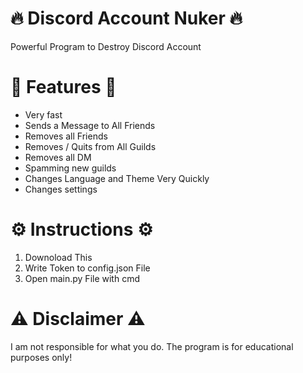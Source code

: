# 🔥 Discord Account Nuker 🔥
Powerful Program to Destroy Discord Account

# 🌟 Features 🌟
- Very fast
- Sends a Message to All Friends
- Removes all Friends
- Removes / Quits from All Guilds
- Removes all DM
- Spamming new guilds
- Changes Language and Theme Very Quickly
- Changes settings

# ⚙️ Instructions ⚙️
1) Downoload This
2) Write Token to config.json File
3) Open main.py File with cmd

# ⚠️ Disclaimer ⚠️
I am not responsible for what you do. The program is for educational purposes only!

